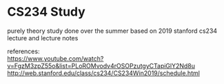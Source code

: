 # CS234 Study

purely theory study done over the summer
based on 2019 stanford cs234 lecture and lecture notes

references:  
https://www.youtube.com/watch?v=FgzM3zpZ55o&list=PLoROMvodv4rOSOPzutgyCTapiGlY2Nd8u
http://web.stanford.edu/class/cs234/CS234Win2019/schedule.html

